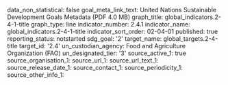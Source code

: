 data_non_statistical: false
goal_meta_link_text: United Nations Sustainable Development Goals Metadata (PDF 4.0
  MB)
graph_title: global_indicators.2-4-1-title
graph_type: line
indicator_number: 2.4.1
indicator_name: global_indicators.2-4-1-title
indicator_sort_order: 02-04-01
published: true
reporting_status: notstarted
sdg_goal: '2'
target_name: global_targets.2-4-title
target_id: '2.4'
un_custodian_agency: Food and Agriculture Organization (FAO)
un_designated_tier: '3'
source_active_1: true
source_organisation_1: 
source_url_1: 
source_url_text_1: 
source_release_date_1: 
source_contact_1: 
source_periodicity_1: 
source_other_info_1: 